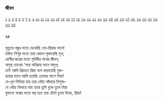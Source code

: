 ### জীবন   
[১](2.10.0.jeebon-1.md) [২](2.10.1.jeebon-2.md) [৩](2.10.2.jeebon-3.md) [৪](2.10.3.jeebon-4.md) [৫](2.10.4.jeebon-5.md) [৬](2.10.5.jeebon-6.md) [৭](2.10.6.jeebon-7.md) [৮](2.10.7.jeebon-8.md) [৯](2.10.8.jeebon-9.md) [১০](2.10.9.jeebon-10.md) [১১](2.10.10.jeebon-11.md) [১২](2.10.11.jeebon-12.md) [১৩](2.10.12.jeebon-13.md) [১৪](2.10.13.jeebon-14.md) [১৫](2.10.14.jeebon-15.md) [১৬](2.10.15.jeebon-16.md) [১৭](2.10.16.jeebon-17.md) [১৮](2.10.17.jeebon-18.md) [১৯](2.10.18.jeebon-19.md) [২০](2.10.19.jeebon-20.md) [২১](2.10.20.jeebon-21.md) [২২](2.10.21.jeebon-22.md) [২৩](2.10.22.jeebon-23.md) [২৪](2.10.23.jeebon-24.md) [২৫](2.10.24.jeebon-25.md) [২৬](2.10.25.jeebon-26.md) [২৭](2.10.26.jeebon-27.md) [২৮](2.10.27.jeebon-28.md) [২৯](2.10.28.jeebon-29.md) [৩০](2.10.29.jeebon-30.md) [৩১](2.10.30.jeebon-31.md) [৩২](2.10.31.jeebon-32.md) [৩৩](2.10.32.jeebon-33.md) [৩৪](2.10.33.jeebon-34.md)
#### ২৫
মৃত্যুরে বন্ধুর মতো ডেকেছি তো–প্রিয়ার মতন!   
চকিত শিশুর মতো তার কোলে লুকায়েছি মুখ;  
রোগীর জরের মতো পৃথিবীর পথের জীবন;  
অসুস্থ চোখের 'পরে অনিদ্রার মতন অসুখ;  
তাই আমি প্রিয়তম প্রিয়া বলে জড়ায়েছি বুক–  
ছায়ার মতন আমি হয়েছি তোমার পাশে গিয়া!  
যে-ধূপ নিভিয়া যায় তার ধোঁয়া আঁধারে মিশুক–  
যে ধোঁয়া মিলায়ে যায় তারে তুমি বুকে তুলে নিয়া  
ঘুমানো গন্ধের মতো স্বপ্ন হয়ে তার ঠোটে চুমো দিয়ো, প্রিয়া!  
